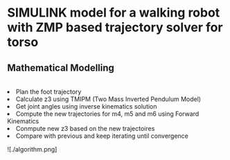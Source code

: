 # SIMULINK model for a walking robot with ZMP based trajectory solver for torso

## Mathematical Modelling
<br>
<li> Plan the foot trajectory</li>
<li> Calculate z3 using TMIPM (Two Mass Inverted Pendulum Model)</li>
<li> Get joint angles using inverse kinematics solution</li>
<li>Compute the new trajectories for m4, m5 and m6 using Forward Kinematics</li>
<li>Conmpute new z3 based on the new trajectoires</li>
<li>Compare with previous and keep iterating until convergence</li>

![./algorithm.png]

